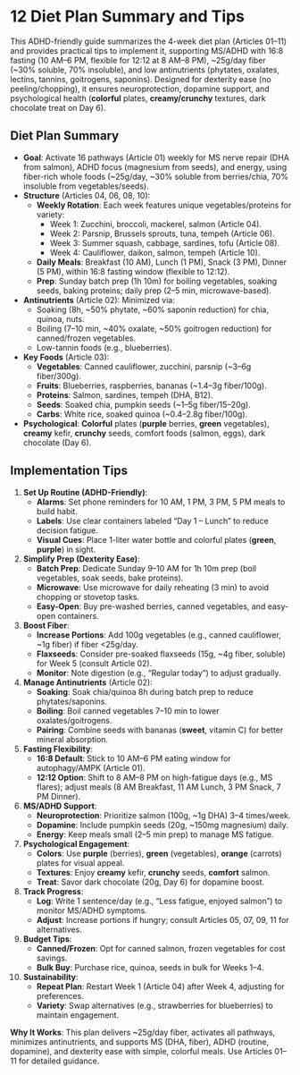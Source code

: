 # 12 Diet Plan Summary and Tips

This ADHD-friendly guide summarizes the 4-week diet plan (Articles 01–11) and provides practical tips to implement it, supporting MS/ADHD with 16:8 fasting (10 AM–6 PM, flexible for 12:12 at 8 AM–8 PM), ~25g/day fiber (~30% soluble, 70% insoluble), and low antinutrients (phytates, oxalates, lectins, tannins, goitrogens, saponins). Designed for dexterity ease (no peeling/chopping), it ensures neuroprotection, dopamine support, and psychological health (**colorful** plates, **creamy/crunchy** textures, dark chocolate treat on Day 6).

## Diet Plan Summary
- **Goal**: Activate 16 pathways (Article 01) weekly for MS nerve repair (DHA from salmon), ADHD focus (magnesium from seeds), and energy, using fiber-rich whole foods (~25g/day, ~30% soluble from berries/chia, 70% insoluble from vegetables/seeds).
- **Structure** (Articles 04, 06, 08, 10):
  - **Weekly Rotation**: Each week features unique vegetables/proteins for variety:
    - Week 1: Zucchini, broccoli, mackerel, salmon (Article 04).
    - Week 2: Parsnip, Brussels sprouts, tuna, tempeh (Article 06).
    - Week 3: Summer squash, cabbage, sardines, tofu (Article 08).
    - Week 4: Cauliflower, daikon, salmon, tempeh (Article 10).
  - **Daily Meals**: Breakfast (10 AM), Lunch (1 PM), Snack (3 PM), Dinner (5 PM), within 16:8 fasting window (flexible to 12:12).
  - **Prep**: Sunday batch prep (1h 10m) for boiling vegetables, soaking seeds, baking proteins; daily prep (2–5 min, microwave-based).
- **Antinutrients** (Article 02): Minimized via:
  - Soaking (8h, ~50% phytate, ~60% saponin reduction) for chia, quinoa, nuts.
  - Boiling (7–10 min, ~40% oxalate, ~50% goitrogen reduction) for canned/frozen vegetables.
  - Low-tannin foods (e.g., blueberries).
- **Key Foods** (Article 03):
  - **Vegetables**: Canned cauliflower, zucchini, parsnip (~3–6g fiber/300g).
  - **Fruits**: Blueberries, raspberries, bananas (~1.4–3g fiber/100g).
  - **Proteins**: Salmon, sardines, tempeh (DHA, B12).
  - **Seeds**: Soaked chia, pumpkin seeds (~1–5g fiber/15–20g).
  - **Carbs**: White rice, soaked quinoa (~0.4–2.8g fiber/100g).
- **Psychological**: **Colorful** plates (**purple** berries, **green** vegetables), **creamy** kefir, **crunchy** seeds, comfort foods (salmon, eggs), dark chocolate (Day 6).

## Implementation Tips
1. **Set Up Routine (ADHD-Friendly)**:
   - **Alarms**: Set phone reminders for 10 AM, 1 PM, 3 PM, 5 PM meals to build habit.
   - **Labels**: Use clear containers labeled “Day 1 – Lunch” to reduce decision fatigue.
   - **Visual Cues**: Place 1-liter water bottle and colorful plates (**green**, **purple**) in sight.
2. **Simplify Prep (Dexterity Ease)**:
   - **Batch Prep**: Dedicate Sunday 9–10 AM for 1h 10m prep (boil vegetables, soak seeds, bake proteins).
   - **Microwave**: Use microwave for daily reheating (3 min) to avoid chopping or stovetop tasks.
   - **Easy-Open**: Buy pre-washed berries, canned vegetables, and easy-open containers.
3. **Boost Fiber**:
   - **Increase Portions**: Add 100g vegetables (e.g., canned cauliflower, ~1g fiber) if fiber <25g/day.
   - **Flaxseeds**: Consider pre-soaked flaxseeds (15g, ~4g fiber, soluble) for Week 5 (consult Article 02).
   - **Monitor**: Note digestion (e.g., “Regular today”) to adjust gradually.
4. **Manage Antinutrients** (Article 02):
   - **Soaking**: Soak chia/quinoa 8h during batch prep to reduce phytates/saponins.
   - **Boiling**: Boil canned vegetables 7–10 min to lower oxalates/goitrogens.
   - **Pairing**: Combine seeds with bananas (**sweet**, vitamin C) for better mineral absorption.
5. **Fasting Flexibility**:
   - **16:8 Default**: Stick to 10 AM–6 PM eating window for autophagy/AMPK (Article 01).
   - **12:12 Option**: Shift to 8 AM–8 PM on high-fatigue days (e.g., MS flares); adjust meals (8 AM Breakfast, 11 AM Lunch, 3 PM Snack, 7 PM Dinner).
6. **MS/ADHD Support**:
   - **Neuroprotection**: Prioritize salmon (100g, ~1g DHA) 3–4 times/week.
   - **Dopamine**: Include pumpkin seeds (20g, ~150mg magnesium) daily.
   - **Energy**: Keep meals small (2–5 min prep) to manage MS fatigue.
7. **Psychological Engagement**:
   - **Colors**: Use **purple** (berries), **green** (vegetables), **orange** (carrots) plates for visual appeal.
   - **Textures**: Enjoy **creamy** kefir, **crunchy** seeds, **comfort** salmon.
   - **Treat**: Savor dark chocolate (20g, Day 6) for dopamine boost.
8. **Track Progress**:
   - **Log**: Write 1 sentence/day (e.g., “Less fatigue, enjoyed salmon”) to monitor MS/ADHD symptoms.
   - **Adjust**: Increase portions if hungry; consult Articles 05, 07, 09, 11 for alternatives.
9. **Budget Tips**:
   - **Canned/Frozen**: Opt for canned salmon, frozen vegetables for cost savings.
   - **Bulk Buy**: Purchase rice, quinoa, seeds in bulk for Weeks 1–4.
10. **Sustainability**:
    - **Repeat Plan**: Restart Week 1 (Article 04) after Week 4, adjusting for preferences.
    - **Variety**: Swap alternatives (e.g., strawberries for blueberries) to maintain engagement.

**Why It Works**: This plan delivers ~25g/day fiber, activates all pathways, minimizes antinutrients, and supports MS (DHA, fiber), ADHD (routine, dopamine), and dexterity ease with simple, colorful meals. Use Articles 01–11 for detailed guidance.
